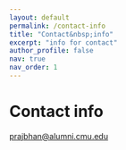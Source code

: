 ```yaml
---
layout: default
permalink: /contact-info
title: "Contact&nbsp;info"
excerpt: "info for contact"
author_profile: false
nav: true
nav_order: 1
---
```



# Contact info

<a href="mailto:prajbhan@alumni.cmu.edu"><i class="fas fa-fw fa-envelope" aria-hidden="true" style="color:#d44638"></i> prajbhan@alumni.cmu.edu</a>
